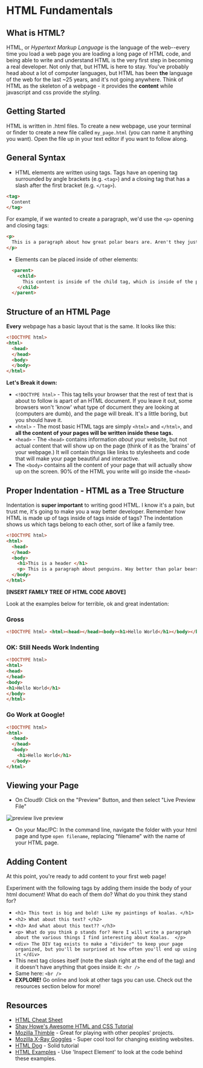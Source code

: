# HTML Fundamentals

## What is HTML?

HTML, or *Hypertext Markup Language* is the language of the web--every time you load a web page you are loading a long page of HTML code, and being able to write and understand HTML is the very first step in becoming a real developer.
Not only that, but HTML is here to stay. You've probably head about a lot of computer languages, but HTML has been **the** language of the web for the last ~25 years, and it's not going anywhere.
Think of HTML as the skeleton of a webpage - it provides the **content** while javascript and css provide the *styling*.

## Getting Started  
HTML is written in .html files. To create a new webpage, use your terminal or finder to create a new file called `my_page.html` (you can name it anything you want). Open the file up in your text editor if you want to follow along.

## General Syntax
+ HTML elements are written using tags. Tags have an opening tag surrounded by angle brackets (e.g. `<tag>`) and a closing tag that has a slash after the first bracket (e.g. `</tag>`).

```html
<tag>
  Content
</tag>
```
For example, if we wanted to create a paragraph, we'd use the `<p>` opening and closing tags:

```html
<p>
  This is a paragraph about how great polar bears are. Aren't they just the best?
</p>
```
+ Elements can be placed inside of other elements:
```html
  <parent>
    <child>
      This content is inside of the child tag, which is inside of the parent tag. Keep an eye on indentation to see which is the parent and which is the child!
    </child>
  </parent>
```

## Structure of an HTML Page
**Every** webpage has a basic layout that is the same. It looks like this:

```html
<!DOCTYPE html>
<html>
  <head>
  </head>
  <body>
  </body>
</html>
```
**Let's Break it down:**
+ `<!DOCTYPE html>` - This tag tells your browser that the rest of text that is about to follow is apart of an HTML document. If you leave it out, some browsers won't 'know' what type of document they are looking at (computers are dumb), and the page will break. It's a little boring, but you should have it.
+ `<html>` - The most basic HTML tags are simply `<html>` and `</html>`, and **all the content of your pages will be written inside these tags.**
+ `<head>` - The `<head>` contains information *about* your website, but not actual content that will show up on the page (think of it as the 'brains' of your webpage.) It will contain things like links to stylesheets and code that will make your page beautiful and interactive.
+ The `<body>` contains all the content of your page that will actually show up on the screen. 90% of the HTML you write will go inside the `<head>`


## Proper Indentation - HTML as a Tree Structure
Indentation is **super important** to writing good HTML. I know it's a pain, but trust me, it's going to make you a way better developer. Remember how HTML is made up of tags inside of tags inside of tags? The indentation shows us which tags belong to each other, sort of like a family tree.

```html
<!DOCTYPE html>
<html>
  <head>
  </head>
  <body>
    <h1>This is a header </h1>
    <p> This is a paragraph about penguins. Way better than polar bears!</p>
  </body>
</html>
```

**[INSERT FAMILY TREE OF HTML CODE ABOVE]**

Look at the examples below for terrible, ok and great indentation:

### Gross

```html
<!DOCTYPE html> <html><head></head><body><h1>Hello World</h1></body></html>
```

### OK: Still Needs Work Indenting

```html
<!DOCTYPE html>
<html>
<head>
</head>
<body>
<h1>Hello World</h1>
</body>
</html>
```

### Go Work at Google!

```html
<!DOCTYPE html>
<html>
  <head>
  </head>
  <body>
    <h1>Hello World</h1>
  </body>
</html>
```
## Viewing your Page

+ On Cloud9:
Click on the "Preview" Button, and then select "Live Preview File"

![preview live preview](https://s3.amazonaws.com/upperline/curriculum-assets/html/preview+live+preview+)

+ On your Mac/PC:
In the command line, navigate the folder with your html page and type `open filename`, replacing "filename" with the name of your HTML page.


## Adding Content

At this point, you're ready to add content to your first web page!

Experiment with the following tags by adding them inside the body of your html document! What do each of them do? What do you think they stand for?
+ `<h1> This text is big and bold! Like my paintings of koalas. </h1>`
+ `<h2> What about this text? </h2>`
+ `<h3> And what about this text?? </h3>`
+ `<p> What do you think p stands for? Here I will write a paragraph about the various things I find interesting about Koalas.  </p>`
+ `<div> The DIV tag exists to make a "divider" to keep your page organized, but you'll be surprised at how often you'll end up using it </div>`
+ This next tag closes itself (note the slash right at the end of the tag) and it doesn't have anything that goes inside it: `<hr />`
+ Same here: `<br />`
+ **EXPLORE!** Go online and look at other tags you can use. Check out the resources section below for more!

## Resources
+ [HTML Cheat Sheet](http://www.simplehtmlguide.com/cheatsheet.php)
+ [Shay Howe's Awesome HTML and CSS Tutorial](http://learn.shayhowe.com/html-css/)
+ [Mozilla Thimble](https://thimble.mozilla.org/en-US/?ref=webmaker.org) - Great for playing with other peoples' projects.
+ [Mozilla X-Ray Goggles](https://goggles.mozilla.org/) - Super cool tool for changing existing websites.
+ [HTML Dog](http://www.htmldog.com/guides/html/beginner/) - Solid tutorial
+ [HTML Examples](http://www.htmlandcssbook.com/code-samples/) - Use 'Inspect Element' to look at the code behind these examples.
